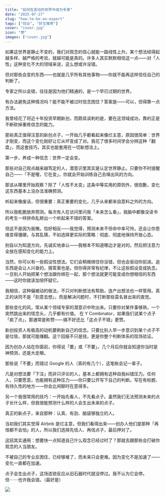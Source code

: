 ```yaml
---
title: "如何在变动的世界中成为专家"
date: "2025-07-27"
slug: "how-to-be-an-expert"
tags: ["创业", "好文推荐"]
cover: "cover.jpg"
icon: "😎"
images: ["cover.jpg"]
---
```

如果这世界是静止不变的，我们对观念的信心就能一路线性上升。某个想法经得起越多样、越严格的考验，就越可能是真的。许多人其实默默相信这一点——对「人性」这种变化不大的领域来说，这么想或许没错。



但对那些会变的东西——也就是几乎所有其他事物——你就不能再这样信任自己的判断了。



专家之所以会错，往往是因为他们精通的，是一个早已过期的世界。



有办法避免这种情况吗？能不能不被过时信念困住？答案是——可以，但得靠一点方法。



我曾经花了将近十年投资早期新创，而颇具讽刺的是，要在这领域成功，靠的正是不断砍掉重练信念的能力。



那些真正值得注意的新创点子，一开始几乎都看起来像烂主意，原因很简单：世界才刚变，而这个变化刚好让它从坏变成了对。我花了很多时间学会分辨这种「翻盘」，而这套技巧，其实也能套用在一切新想法上。



第一步，养成一种信念：世界一定会变。



那些对自己观点越来越笃定的人，潜意识里其实是认定世界静止。只要你不时提醒自己——「不是喔，它在变」，你就会开始训练自己去嗅出风的方向。



那该从哪里开始观察？除了「人性不太变」这条中等实用的原则外，很抱歉，变化这东西基本上没办法准确预测。



听起来像废话，但很重要：真正重要的变化，几乎从来都来自意料之外的方向。



所以我乾脆放弃预测。每次有人在访问里问我「未来怎么看」，我脑中都像没读书的考生一样拼命乱掰出一个听起来不错的答案。



但这不是因为我懒。恰好相反——我觉得，预测未来不但命中率可怜，还会让你思维变得僵硬。与其乱猜，不如选择更实际的策略：彻底、彻底地保持开放心态。



别自以为知道方向，先诚实地承认——我根本不知道哪边才是对的。然后把注意力全放在感知变化的能力上。



当然，你可以有一些假设性想法。它们会稍微绑住你没错，但也会驱动你前进。追东西是会让人兴奋的，猜答案也是。但你得非常有纪律，不让这些假设变成执念。
一旦别人开始把某个想法跟你绑在一起，那个想法就更可能变成你想相信的东西——这时你就该加倍怀疑它。



我相信，这种偏被动的做法，不只对判断想法有帮助，连产出想法也一样管用。真正的诀窍不是「刻意去想」，而是解决问题时，不打断那些莫名冒出来的直觉。



那些变化的风，常从某个领域专家的潜意识中吹出来。只要你对某件事够熟，一个突然跳出来的怪念头，几乎都有价值。
在 Y Combinator，如果我们说某个点子「疯了点」，那通常是称赞——搞不好还比「这点子不错」更赞。



新创投资人有极高的动机要刷新自己的信念。只要比别人早一步意识到某个点子不是垃圾，那就可能赚翻。这个回报不只是钱，更是你整个判断体系的现场验证。



因为创办人站在你面前，你得说「要」或「不要」，几个月后你就会知道你当时是神预测，还是大走眼。



那些说「不要」而错过 Google 的人（真的有几个），这笔帐会记一辈子。



凡是对想法要「下注」而非只评论的人，基本上都拥有这种自我纠错压力。任何人，只要愿意，也能拥有这种压力——你只要公开写下自己的判断。写在有标题、有持久性的地方——你会比闲聊时在意得多。



另一个我很常用的技巧：一开始先看人，不先看点子。虽然我们无法预测未来的点子长什么样，但我很能预测什么样的人会生出未来的点子。



真正的新点子，来自那种：认真、有劲、脑袋够独立的人。



当初我们其实觉得 Airbnb 是烂主意，但我们看得出来——创办人他们是那种「再怪都不会怕」的人，所以我们选择先信人、再信点子，最后押对了。



这招其实通用：想要快一点知道自己什么观念已经过时了？那就去跟那些会打破你观念的人当朋友。



不被自己的专业反困住，已经够难了，而未来只会更难。因为变化不是加速了——变化一直都在加速。



点子会生出点子，这场连锁反应从旧石器时代就没停过。我不认为它会停。
但⋯⋯也许我会错。（最好是）




![](https://prod-files-secure.s3.us-west-2.amazonaws.com/112d0858-5090-4d34-a606-b75eb8d65fd2/46476355-9cf3-4e99-9b7a-3531bc426380/1000202064.png?X-Amz-Algorithm=AWS4-HMAC-SHA256&X-Amz-Content-Sha256=UNSIGNED-PAYLOAD&X-Amz-Credential=ASIAZI2LB4664QFJDDS6%2F20250918%2Fus-west-2%2Fs3%2Faws4_request&X-Amz-Date=20250918T041547Z&X-Amz-Expires=3600&X-Amz-Security-Token=IQoJb3JpZ2luX2VjEDgaCXVzLXdlc3QtMiJHMEUCIQCB5YXY3fXl9PZI9HsK52hM%2BzjjcTgV4dseOwJQl3t7cQIgBmTWQTlOkbSObGzNo92L0vI6hhfjnL8kEl1Usr3HFnoqiAQIsf%2F%2F%2F%2F%2F%2F%2F%2F%2F%2FARAAGgw2Mzc0MjMxODM4MDUiDADSMy73BV%2FuHkCXSCrcA1Vn7kYfbozX%2Bme9K14stSBOUXRpI%2BiLDnR2iz2fKHkBF1ssVsv92pl7XhWsnUXlcUtBaUr%2B5YStC%2FKusC2v0hntH7AGANqBaUNKrBFy2gmdVRp0VHDvN3jDqcP1cW2o10vrcZMwzDX%2FtrRIgchAvfbCEgT0xIpBZNWAvlY%2BCa3HhUdq3%2BsnMMdq7XZR62Crwaz5Drv3lv7WObR8UnZC1pKMAGc6j2eEbsEyNT1jNd3NGm1i78GDJZOcNpiyGeSWJPNtHxaIyW%2BPUCTLN2nxO2YjZvwzvUuAKCKMUHiZCBJPxkqTObZBvUxKgHPuqaXBmWJ8o%2BXQKFp1Z3cyB0Vai6r2uSBVROstfxRFW5Qf5Bsk%2BRsvvWCrhbzWrlnasr9xNeQHH%2BdGJjSFTnpOm75v8xVztXg4cHqPCd4Y4Ssky93GLaQ2FXEHolloTzrx3inoskEruVNnUzj5Tu5Vmjtuplaa4nZTkbnk0lJmtUAdSNHFDfJ%2FLGU%2Fr2U4j6k6QPG8KyJ5HAPJqUYvjhlW53hmbFeaV3ZbKJKiHKh8%2BElMdbNEk7oT04uGZU2tFwl4Oe%2F8EXPS8%2Ba%2Bb0J643zF97kVQ2lfET4bF%2FjxiGSyZrw7DHUgauhXvIDepPexGKFpMOmYrcYGOqUBANB1qbOYLJ%2F7k6VYo7%2FVStnBJZnu0TuZBTqiAG5ZqceYNc3Zp1F1rC6rw8yPS8eeHz2m0eeMows9KS37qr1p0K%2B70y4ULQ1qQWJMYkLgQ75RD5Qjq2X7eFq8tIaKEkgEUlhsfjlkzjVNuNEWnk5FVe9jHR%2FWesj2mNJyepu0cG%2FJgFhhWQtKMRIfm7kR4ZReMYjSp10uoKcvAbjqOdzN1gbCC8JB&X-Amz-Signature=7cf93b4183ad05087a1236ab771a07406c6fc9b8806e310e9c955c8f584fc589&X-Amz-SignedHeaders=host&x-amz-checksum-mode=ENABLED&x-id=GetObject)

